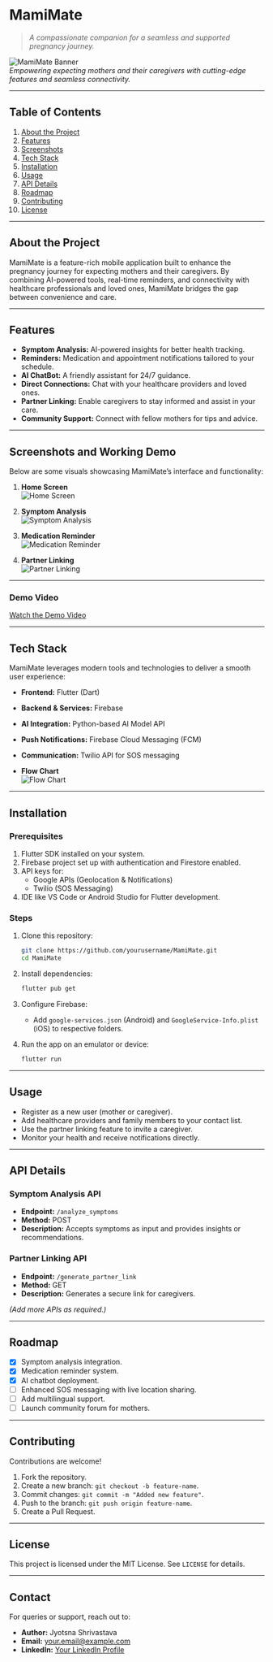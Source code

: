 # **MamiMate**  
> *A compassionate companion for a seamless and supported pregnancy journey.*  

![MamiMate Banner](https://github.com/jyotsna030/Mami-Mate/blob/main/assets/images/1.png)  
*Empowering expecting mothers and their caregivers with cutting-edge features and seamless connectivity.*  

---

## **Table of Contents**  
1. [About the Project](#about-the-project)  
2. [Features](#features)  
3. [Screenshots](#screenshots)  
4. [Tech Stack](#tech-stack)  
5. [Installation](#installation)  
6. [Usage](#usage)  
7. [API Details](#api-details)  
8. [Roadmap](#roadmap)  
9. [Contributing](#contributing)  
10. [License](#license)  

---

## **About the Project**  
MamiMate is a feature-rich mobile application built to enhance the pregnancy journey for expecting mothers and their caregivers. By combining AI-powered tools, real-time reminders, and connectivity with healthcare professionals and loved ones, MamiMate bridges the gap between convenience and care.  

---

## **Features**  
- **Symptom Analysis:** AI-powered insights for better health tracking.  
- **Reminders:** Medication and appointment notifications tailored to your schedule.  
- **AI ChatBot:** A friendly assistant for 24/7 guidance.  
- **Direct Connections:** Chat with your healthcare providers and loved ones.  
- **Partner Linking:** Enable caregivers to stay informed and assist in your care.  
- **Community Support:** Connect with fellow mothers for tips and advice.  

---

## **Screenshots and Working Demo**  
Below are some visuals showcasing MamiMate’s interface and functionality:  

1. **Home Screen**  
   ![Home Screen](https://github.com/jyotsna030/Mami-Mate/blob/main/assets/images/2.png)  

2. **Symptom Analysis**  
   ![Symptom Analysis](https://github.com/jyotsna030/Mami-Mate/blob/main/assets/images/3.png)  

3. **Medication Reminder**  
   ![Medication Reminder](https://github.com/jyotsna030/Mami-Mate/blob/main/assets/images/4.png) 

4. **Partner Linking**  
   ![Partner Linking](https://github.com/jyotsna030/Mami-Mate/blob/main/assets/images/5.png)


---

### **Demo Video**  

[Watch the Demo Video](https://youtu.be/rYRAOQJTUCE?si=Y9pobikV_nXJs5zN)  

---

## **Tech Stack**  
MamiMate leverages modern tools and technologies to deliver a smooth user experience:  
- **Frontend:** Flutter (Dart)  
- **Backend & Services:** Firebase  
- **AI Integration:** Python-based AI Model API  
- **Push Notifications:** Firebase Cloud Messaging (FCM)  
- **Communication:** Twilio API for SOS messaging

- **Flow Chart**  
   ![Flow Chart](https://github.com/jyotsna030/Mami-Mate/blob/main/assets/images/2.png) 

---

## **Installation**  

### **Prerequisites**  
1. Flutter SDK installed on your system.  
2. Firebase project set up with authentication and Firestore enabled.  
3. API keys for:  
   - Google APIs (Geolocation & Notifications)  
   - Twilio (SOS Messaging)  
4. IDE like VS Code or Android Studio for Flutter development.  

### **Steps**  
1. Clone this repository:  
   ```bash  
   git clone https://github.com/yourusername/MamiMate.git  
   cd MamiMate  
   ```  

2. Install dependencies:  
   ```bash  
   flutter pub get  
   ```  

3. Configure Firebase:  
   - Add `google-services.json` (Android) and `GoogleService-Info.plist` (iOS) to respective folders.  

4. Run the app on an emulator or device:  
   ```bash  
   flutter run  
   ```  

---

## **Usage**  
- Register as a new user (mother or caregiver).  
- Add healthcare providers and family members to your contact list.  
- Use the partner linking feature to invite a caregiver.  
- Monitor your health and receive notifications directly.  

---

## **API Details**  

### **Symptom Analysis API**  
- **Endpoint:** `/analyze_symptoms`  
- **Method:** POST  
- **Description:** Accepts symptoms as input and provides insights or recommendations.  

### **Partner Linking API**  
- **Endpoint:** `/generate_partner_link`  
- **Method:** GET  
- **Description:** Generates a secure link for caregivers.  

*(Add more APIs as required.)*  

---

## **Roadmap**  
- [x] Symptom analysis integration.  
- [x] Medication reminder system.  
- [x] AI chatbot deployment.  
- [ ] Enhanced SOS messaging with live location sharing.  
- [ ] Add multilingual support.  
- [ ] Launch community forum for mothers.  

---

## **Contributing**  
Contributions are welcome!  
1. Fork the repository.  
2. Create a new branch: `git checkout -b feature-name`.  
3. Commit changes: `git commit -m "Added new feature"`.  
4. Push to the branch: `git push origin feature-name`.  
5. Create a Pull Request.  

---

## **License**  
This project is licensed under the MIT License. See `LICENSE` for details.  

---

## **Contact**  
For queries or support, reach out to:  
- **Author:** Jyotsna Shrivastava  
- **Email:** [your.email@example.com](jyotsnas0306@gmail.com)  
- **LinkedIn:** [Your LinkedIn Profile](https://www.linkedin.com/in/jyotsna-shrivastava-78b5192b2)  


